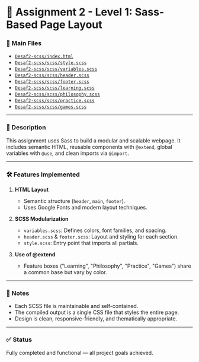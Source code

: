 # 🎨 Assignment 2 - Level 1: Sass-Based Page Layout

### 📂 Main Files
- [`Desaf2-scss/index.html`](Desaf2-scss/index.html)
- [`Desaf2-scss/scss/style.scss`](Desaf2-scss/scss/style.scss)
- [`Desaf2-scss/scss/variables.scss`](Desaf2-scss/scss/variables.scss)
- [`Desaf2-scss/scss/header.scss`](Desaf2-scss/scss/header.scss)
- [`Desaf2-scss/scss/footer.scss`](Desaf2-scss/scss/footer.scss)
- [`Desaf2-scss/scss/learning.scss`](Desaf2-scss/scss/learning.scss)
- [`Desaf2-scss/scss/philosophy.scss`](Desaf2-scss/scss/philosophy.scss)
- [`Desaf2-scss/scss/practice.scss`](Desaf2-scss/scss/practice.scss)
- [`Desaf2-scss/scss/games.scss`](Desaf2-scss/scss/games.scss)

---

### 📌 Description
This assignment uses Sass to build a modular and scalable webpage. It includes semantic HTML, reusable components with `@extend`, global variables with `@use`, and clean imports via `@import`.

---

### 🛠️ Features Implemented

1. **HTML Layout**
   - Semantic structure (`header`, `main`, `footer`).
   - Uses Google Fonts and modern layout techniques.

2. **SCSS Modularization**
   - `variables.scss`: Defines colors, font families, and spacing.
   - `header.scss` & `footer.scss`: Layout and styling for each section.
   - `style.scss`: Entry point that imports all partials.

3. **Use of @extend**
   - Feature boxes ("Learning", "Philosophy", "Practice", "Games") share a common base but vary by color.

---

### 🧠 Notes
- Each SCSS file is maintainable and self-contained.
- The compiled output is a single CSS file that styles the entire page.
- Design is clean, responsive-friendly, and thematically appropriate.

---

### ✅ Status
Fully completed and functional — all project goals achieved.
